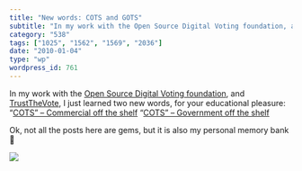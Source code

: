 ```yaml
---
title: "New words: COTS and GOTS"
subtitle: "In my work with the Open Source Digital Voting foundation, and [TrustTheVote]..."
category: "538"
tags: ["1025", "1562", "1569", "2036"]
date: "2010-01-04"
type: "wp"
wordpress_id: 761
---
```

In my work with the [Open Source Digital Voting foundation](http://www.osdv.org), and [TrustTheVote](www.trustthevote.org), I just learned two new words, for your educational pleasure:
“[COTS” – Commercial off the shelf](http://en.wikipedia.org/wiki/Commercial_off-the-shelf)
“[COTS” – Government off the shelf](http://en.wikipedia.org/wiki/Government_off-the-shelf)

Ok, not all the posts here are gems, but it is also my personal memory bank 🙂

![](https://i0.wp.com/img.zemanta.com/pixy.gif?w=584)